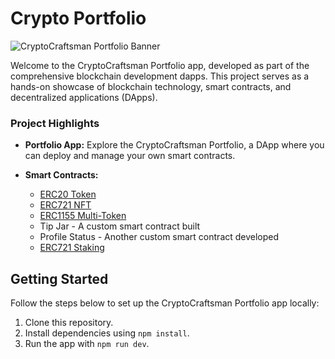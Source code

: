 # Crypto Portfolio

![CryptoCraftsman Portfolio Banner](link-to-your-banner-image)

Welcome to the CryptoCraftsman Portfolio app, developed as part of the comprehensive blockchain development dapps. This project serves as a hands-on showcase of blockchain technology, smart contracts, and decentralized applications (DApps).


### Project Highlights

- **Portfolio App:** Explore the CryptoCraftsman Portfolio, a DApp where you can deploy and manage your own smart contracts.

- **Smart Contracts:**
  - [ERC20 Token](https://thirdweb.com/thirdweb.eth/TokenERC20)
  - [ERC721 NFT](https://thirdweb.com/thirdweb.eth/DropERC721)
  - [ERC1155 Multi-Token](https://thirdweb.com/thirdweb.eth/DropERC1155)
  - Tip Jar - A custom smart contract built 
  - Profile Status - Another custom smart contract developed 
  - [ERC721 Staking](https://thirdweb.com/thirdweb.eth/NFTStake)



## Getting Started

Follow the steps below to set up the CryptoCraftsman Portfolio app locally:

1. Clone this repository.
2. Install dependencies using `npm install`.
3. Run the app with `npm run dev`.


